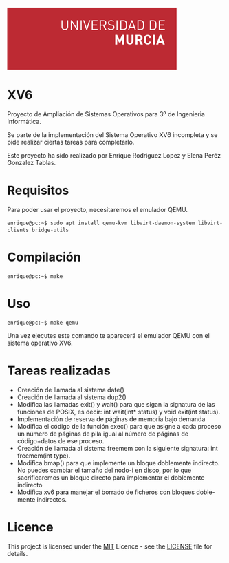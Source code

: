 ![logo](./markdown/logo_umu.svg) 

# XV6

Proyecto de Ampliación de Sistemas Operativos para 3º de Ingenieria Informática.

Se parte de la implementación del Sistema Operativo XV6 incompleta y se pide realizar ciertas tareas para completarlo.

Este proyecto ha sido realizado por Enrique Rodriguez Lopez y Elena Peréz Gonzalez Tablas.

# Requisitos

Para poder usar el proyecto, necesitaremos el emulador QEMU.

```console
enrique@pc:~$ sudo apt install qemu-kvm libvirt-daemon-system libvirt-clients bridge-utils
```

# Compilación

```console
enrique@pc:~$ make
```

# Uso
```console
enrique@pc:~$ make qemu
```

Una vez ejecutes este comando te aparecerá el emulador QEMU con el sistema operativo XV6.

# Tareas realizadas

- Creación de llamada al sistema date()
- Creación de llamada al sistema dup2()
- Modifica las llamadas exit() y wait() para que sigan la signatura de las funciones de POSIX, es decir: int wait(int* status) y void exit(int
status).
- Implementación de reserva de páginas de memoria bajo demanda
- Modifica el código de la función exec() para que asigne a cada proceso
un número de páginas de pila igual al número de páginas de código+datos de ese
proceso.
- Creación de llamada al sistema freemem con la siguiente signatura: int freemem(int type).
- Modifica bmap() para que implemente un bloque doblemente indirecto.
No puedes cambiar el tamaño del nodo-i en disco, por lo que sacrificaremos un
bloque directo para implementar el doblemente indirecto
- Modifica xv6 para manejar el borrado de ficheros con bloques doble-
mente indirectos.

# Licence
This project is licensed under the [MIT](https://github.com/elenatablas/xv6/blob/master/LICENSE) Licence - see the [LICENSE](https://github.com/elenatablas/xv6/blob/master/LICENSE) file for details.